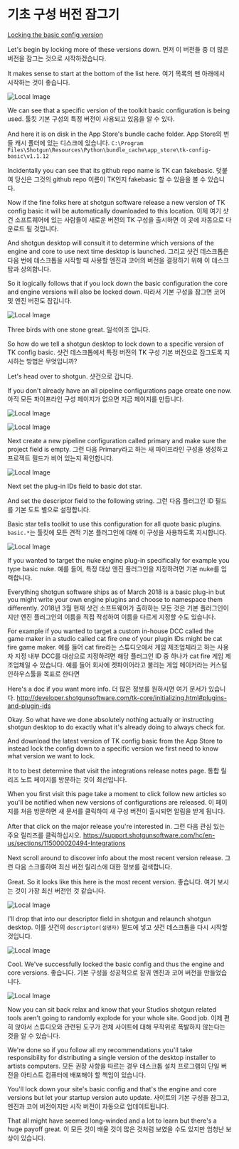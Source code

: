 # 기초 구성 버전 잠그기

[Locking the basic config version](https://youtu.be/5nRZ5GgcOnk?t=15m0s)

Let's begin by locking more of these versions down.
먼저 이 버전들 중 더 많은 버전을 잠그는 것으로 시작하겠습니다.

It makes sense to start at the bottom of the list here.
여기 목록의 맨 아래에서 시작하는 것이 좋습니다.

![Local Image](/img/5_toolkit/12.png)

We can see that a specific version of the toolkit basic configuration is being used.
툴킷 기본 구성의 특정 버전이 사용되고 있음을 알 수 있다.

And here it is on disk in the App Store's bundle cache folder.
App Store의 번들 캐시 폴더에 있는 디스크에 있습니다.
`C:\Program Files\Shotgun\Resources\Python\bundle_cache\app_store\tk-config-basic\v1.1.12`

Incidentally you can see that its github repo name is TK can fakebasic.
덧붙여 당신은 그것의 github repo 이름이 TK인지 fakebasic 할 수 있음을 볼 수 있습니다.

Now if the fine folks here at shotgun software release a new version of TK config basic it will be automatically downloaded to this location.
이제 여기 샷건 소프트웨어에 있는 사람들이 새로운 버전의 TK 구성을 출시하면 이 곳에 자동으로 다운로드 될 것입니다.

And shotgun desktop will consult it to determine which versions of the engine and core to use next time desktop is launched.
그리고 샷건 데스크톱은 다음 번에 데스크톱을 시작할 때 사용할 엔진과 코어의 버전을 결정하기 위해 이 데스크탑과 상의합니다.

So it logically follows that if you lock down the basic configuration the core and engine versions will also be locked down.
따라서 기본 구성을 잠그면 코어 및 엔진 버전도 잠깁니다.

![Local Image](/img/5_toolkit/13.png)

Three birds with one stone great.
일석이조 입니다.

So how do we tell a shotgun desktop to lock down to a specific version of TK config basic.
샷건 데스크톱에서 특정 버전의 TK 구성 기본 버전으로 잠그도록 지시하는 방법은 무엇입니까?

Let's head over to shotgun.
샷건으로 갑니다.

If you don't already have an all pipeline configurations page create one now.
아직 모든 파이프라인 구성 페이지가 없으면 지금 페이지를 만듭니다.

![Local Image](/img/5_toolkit/14.png)

![Local Image](/img/5_toolkit/15.png)

Next create a new pipeline configuration called primary and make sure the project field is empty.
그런 다음 Primary라고 하는 새 파이프라인 구성을 생성하고 프로젝트 필드가 비어 있는지 확인합니다.

![Local Image](/img/5_toolkit/16.png)

Next set the plug-in IDs field to basic dot star.

And set the descriptor field to the following string.
그런 다음 플러그인 ID 필드를 기본 도트 별으로 설정합니다.

Basic star tells toolkit to use this configuration for all quote basic plugins.
`basic.*`는 툴킷에 모든 견적 기본 플러그인에 대해 이 구성을 사용하도록 지시합니다.

![Local Image](/img/5_toolkit/19.png)

If you wanted to target the nuke engine plug-in specifically for example you type basic nuke.
예를 들어, 특정 대상 엔진 플러그인을 지정하려면 기본 nuke를 입력합니다.

Everything shotgun software ships as of March 2018 is a basic plug-in but you might write your own engine plugins and choose to namespace them differently.
2018년 3월 현재 샷건 소프트웨어가 출하하는 모든 것은 기본 플러그인이지만 엔진 플러그인의 이름을 직접 작성하여 이름을 다르게 지정할 수도 있습니다.

For example if you wanted to target a custom in-house DCC called the game maker in a studio called cat fire one of your plugin IDs might be cat fire game maker.
예를 들어 cat fire라는 스튜디오에서 게임 제조업체라고 하는 사용자 지정 내부 DCC를 대상으로 지정하려면 해당 플러그인 ID 중 하나가 cat fire 게임 제조업체일 수 있습니다.
예를 들어 회사에 켓파이어라고 불리는 게임 메이커라는 커스텀 인하우스툴을 목표로 한다면

Here's a doc if you want more info.
더 많은 정보를 원하시면 여기 문서가 있습니다.
<http://developer.shotgunsoftware.com/tk-core/initializing.html#plugins-and-plugin-ids>

Okay. So what have we done absolutely nothing actually or instructing shotgun desktop to do exactly what it's already doing to always check for.

And download the latest version of TK config basic from the App Store to instead lock the config down to a specific version we first need to know what version we want to lock.

It to to best determine that visit the integrations release notes page.
통합 릴리즈 노트 페이지를 방문하는 것이 최선입니다.

When you first visit this page take a moment to click follow new articles so you'll be notified when new versions of configurations are released.
이 페이지를 처음 방문하면 새 문서를 클릭하여 새 구성 버전이 출시되면 알림을 받게 됩니다.

After that click on the major release you're interested in.
그런 다음 관심 있는 주요 릴리즈를 클릭하십시오.
<https://support.shotgunsoftware.com/hc/en-us/sections/115000020494-Integrations>

Next scroll around to discover info about the most recent version release.
그런 다음 스크롤하여 최신 버전 릴리스에 대한 정보를 검색합니다.

Great. So it looks like this here is the most recent version.
좋습니다. 여기 보시는 것이 가장 최신 버전인 것 같습니다.

![Local Image](/img/5_toolkit/18.png)

I'll drop that into our descriptor field in shotgun and relaunch shotgun desktop.
이를 샷건의 `descriptor(설명자)` 필드에 넣고 샷건 데스크톱을 다시 시작할 것입니다.

![Local Image](/img/5_toolkit/20.png)

Cool. We've successfully locked the basic config and thus the engine and core versions.
좋습니다. 기본 구성을 성공적으로 잠궈 엔진과 코어 버전을 만들었습니다.

![Local Image](/img/5_toolkit/21.png)

Now you can sit back relax and know that your Studios shotgun related tools aren't going to randomly explode for your whole site. Good job.
이제 편히 앉아서 스튜디오와 관련된 도구가 전체 사이트에 대해 무작위로 폭발하지 않는다는 것을 알 수 있습니다.

We're done so if you follow all my recommendations you'll take responsibility for distributing a single version of the desktop installer to artists computers.
모든 권장 사항을 따르는 경우 데스크톱 설치 프로그램의 단일 버전을 아티스트 컴퓨터에 배포해야 할 책임이 있습니다.

You'll lock down your site's basic config and that's the engine and core versions but let your startup version auto update.
사이트의 기본 구성을 잠그고, 엔진과 코어 버전이지만 시작 버전이 자동으로 업데이트됩니다.

That all might have seemed long-winded and a lot to learn but there's a huge payoff great.
이 모든 것이 배울 것이 많은 것처럼 보였을 수도 있지만 엄청난 보상이 있습니다.